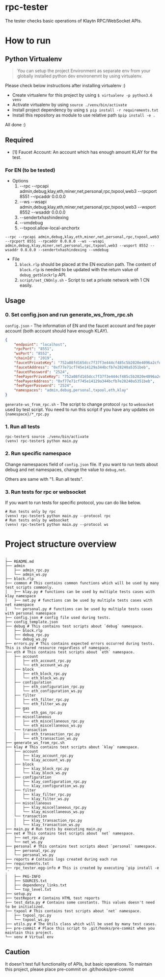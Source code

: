 # rpc-tester

The tester checks basic operations of Klaytn RPC/WebSocket APIs.

# How to run
## Python Virtualenv
> You can setup the project Environment as separate env from your globally installed python dev environemnt by using virtualenv.

Please check below instructions after installing virtualenv :)
- Create virtualenv for this project by using `$ virtualenv -p python3.6 venv`
- Activate virtualenv by using `source ./venv/bin/activate`
- Install project dependency by using `$ pip install -r requirements.txt`
- Install this repository as module to use relative path `$pip install -e .`

All done :)

## Required
- [1] Faucet Account: An account which has enough amount KLAY for the test.
### For EN (to be tested)
- Options 
  1. --rpc --rpcapi admin,debug,klay,eth,miner,net,personal,rpc,txpool,web3 --rpcport 8551 --rpcaddr 0.0.0.0
  2. --ws --wsapi admin,debug,klay,eth,miner,net,personal,rpc,txpool,web3 --wsport 8552 --wsaddr 0.0.0.0
  3. --sendertxhashindexing
  4. --vmdebug
  5. --txpool.allow-local-anchortx

```shell
--rpc --rpcapi admin,debug,klay,eth,miner,net,personal,rpc,txpool,web3 --rpcport 8551 --rpcaddr 0.0.0.0 --ws --wsapi admin,debug,klay,miner,net,personal,rpc,txpool,web3 --wsport 8552 --wsaddr 0.0.0.0 --sendertxhashindexing --vmdebug
```

- File 
  1. `block.rlp` should be placed at the EN excution path. The content of `block.rlp` is needed to be updated with the return value of `
  debug_getblockrlp` API.
  2. `script/set_CNOnly.sh` - Script to set a private network with 1 CN easily.   

## Usage
### 0. Set config.json and run generate_ws_from_rpc.sh
`config.json` - The information of EN and the faucet account and fee payer account (both account should have enough KLAY).
```json
{
    "endpoint": "localhost",
    "rpcPort": "8551",
    "wsPort": "8552",
    "chainId": "2019",
    "faucetPrivateKey": "752a08fd165dcc7f37f3e444cf485c5b2020e4096a2cfd02f823a8b8280baaab",
    "faucetAddress": "0xf77e71cf745e14129a344bcfb7e28240a5351beb",
    "faucetPassword": "2524",
    "feePayerPrivateKey": "752a08fd165dcc7f37f3e444cf485c5b2020e4096a2cfd02f823a8b8280baaab",
    "feePayerAddress": "0xf77e71cf745e14129a344bcfb7e28240a5351beb",
    "feePayerPassword": "2524",
    "namespaces": "admin,debug,personal,txpool,eth,klay"
}
```

`generate-ws_from_rpc.sh` - The script to change protocol `rpc` to `websocket` used by test script. You need to run this script if you have any updates on `{namespace}/*_rpc.py`
 

### 1. Run all tests
```shell
rpc-tester$ source ./venv/bin/activate
(venv) rpc-tester$ python main.py 
```

### 2. Run specific namespace
Change namespaces field of `config.json` file. If you want to run tests about debug and net namespaces, change the value to `debug,net`.

Others are same with "1. Run all tests".

### 3. Run tests for rpc or websocket
If you want to run tests for specific protocol, you can do like below.
```shell
# Run tests only by rpc
(venv) rpc-tester$ python main.py --protocol rpc
# Run tests only by websocket
(venv) rpc-tester$ python main.py --protocol ws
```

# Project structure overview

```shell
.
├── README.md
├── admin
│   ├── admin_rpc.py
│   └── admin_ws.py
├── block.rlp
├── common # This contains common functions which will be used by many test scripts commonly.
│   ├── klay.py # functions can be used by multiple tests cases with klay namespace
│   ├── net.py # functions can be used by multiple tests cases with net namespace
│   └── personal.py # functions can be used by multiple tests cases with personal namespace
├── config.json # config file used during tests.
├── config_template.json
├── debug # This contains test scripts about `debug` namespace.
│   ├── block.rlp
│   ├── debug_rpc.py
│   └── debug_ws.py
├── errors.py # This contains expected errors occurred during tests. This is shared resource regardless of namespace.
├── eth # This contains test scripts about `eth` namespace.
│   ├── account
│   │   ├── eth_account_rpc.py
│   │   └── eth_account_ws.py
│   ├── block
│   │   ├── eth_block_rpc.py
│   │   └── eth_block_ws.py
│   ├── configuration
│   │   ├── eth_configuration_rpc.py
│   │   └── eth_configuration_ws.py
│   ├── filter
│   │   ├── eth_filter_rpc.py
│   │   └── eth_filter_ws.py
│   ├── gas
│   │   └── eth_gas_rpc.py
│   ├── miscellaneous
│   │   ├── eth_miscellaneous_rpc.py
│   │   └── eth_miscellaneous_ws.py
│   └── transaction
│   │   ├── eth_transaction_rpc.py
│   │   └── eth_transaction_ws.py
├── generate_ws_from_rpc.sh
├── klay # This contains test scripts about `klay` namespace.
│   ├── account
│   │   ├── klay_account_rpc.py
│   │   └── klay_account_ws.py
│   ├── block
│   │   ├── klay_block_rpc.py
│   │   └── klay_block_ws.py
│   ├── configuration
│   │   ├── klay_configuration_rpc.py
│   │   └── klay_configuration_ws.py
│   ├── filter
│   │   ├── klay_filter_rpc.py
│   │   └── klay_filter_ws.py
│   ├── miscellaneous
│   │   ├── klay_miscellaneous_rpc.py
│   │   └── klay_miscellaneous_ws.py
│   └── transaction
│   │   ├── klay_transaction_rpc.py
│   │   └── klay_transaction_ws.py
├── main.py # Run tests by executing main.py
├── net # This contains test scripts about `net` namespace.
│   ├── net_rpc.py
│   └── net_ws.py
├── personal # This contains test scripts about `personal` namespace.
│   ├── personal_rpc.py
│   └── personal_ws.py
├── reports # Contains logs created during each run
├── requirements.txt
├── rpc_tester.egg-info # This is created by executing `pip install -e .`
│   ├── PKG-INFO
│   ├── SOURCES.txt
│   ├── dependency_links.txt
│   └── top_level.txt
├── setup.py 
├── testReport # Contains HTML test reports
├── test_data.py # Contains some constants. This values doesn't need to be initialized.
├── txpool # This contains test scripts about `net` namespace.
│   ├── txpool_rpc.py
│   └── txpool_ws.py
├── utils.py # The Utils class which will be used by many test cases.
├── pre-commit # Place this script to .git/hooks/pre-commit when you maintain this project.
└── venv # Virtual env
```

## Caution

It doesn't test full functionality of APIs, but basic operations.
To maintain this project, please place pre-commit on .git/hooks/pre-commit
